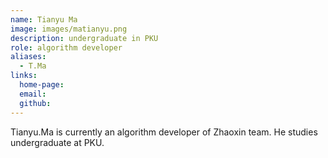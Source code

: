 ```yaml
---
name: Tianyu Ma
image: images/matianyu.png
description: undergraduate in PKU
role: algorithm developer
aliases:
  - T.Ma
links:
  home-page: 
  email: 
  github: 
---
```


Tianyu.Ma is currently an algorithm developer of Zhaoxin team.
He studies undergraduate at PKU.
